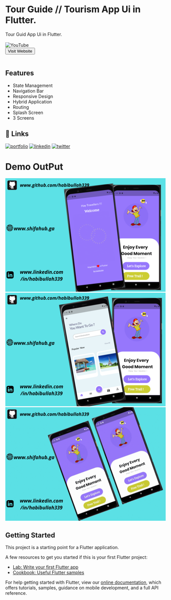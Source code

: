 # Tour Guide // Tourism App Ui in Flutter.

Tour Guid App Ui in Flutter.<br><br>
![YouTube](https://img.shields.io/youtube/channel/subscribers/UC7MuoT7cZtLjd6FoV9lHZ_g?style=social)<br>
<a href="http://www.shifahub.ga" target="_parent"><button>Visit Website</button></a><br><br>
## Features

- State Management
- Navigation Bar
- Responsive Design
- Hybrid Application
- Routing
- Splash Screen
- 3 Screens

## 🔗 Links

[![portfolio](https://img.shields.io/badge/my_website-000?style=for-the-badge&logo=ko-fi&logoColor=white)](https://shifahub.ga/)
[![linkedin](https://img.shields.io/badge/linkedin-0A66C2?style=for-the-badge&logo=linkedin&logoColor=white)](https://www.linkedin.com/in/habib-ullah-9938971b4/)
[![twitter](https://img.shields.io/badge/twitter-1DA1F2?style=for-the-badge&logo=twitter&logoColor=white)](https://twitter.com/)

# Demo OutPut 

<img src="https://github.com/Habibullah339/Tourism_App_UI_In_Flutter/blob/master/www.github.comhabibullah339.png">
<img src="https://github.com/Habibullah339/Tourism_App_UI_In_Flutter/blob/master/dem2.png">
<img src="https://github.com/Habibullah339/Tourism_App_UI_In_Flutter/blob/master/www.github.comhabibullah339.gif">


## Getting Started

This project is a starting point for a Flutter application.

A few resources to get you started if this is your first Flutter project:

- [Lab: Write your first Flutter app](https://flutter.dev/docs/get-started/codelab)
- [Cookbook: Useful Flutter samples](https://flutter.dev/docs/cookbook)

For help getting started with Flutter, view our
[online documentation](https://flutter.dev/docs), which offers tutorials,
samples, guidance on mobile development, and a full API reference.

